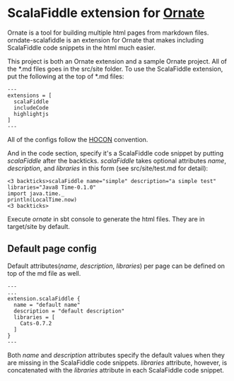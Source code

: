 # ScalaFiddle extension for [Ornate](https://github.com/szeiger/ornate)

Ornate is a tool for building multiple html pages from markdown files.
orndate-scalafiddle is an extension for Ornate that makes including ScalaFiddle code snippets in the html much easier.

This project is both an Ornate extension and a sample Ornate project.  All of the *.md files goes in the src/site folder.
To use the ScalaFiddle extension, put the following at the top of *.md files:
```
---
extensions = [
  scalaFiddle
  includeCode
  highlightjs
]
---
```
All of the configs follow the [HOCON](https://github.com/typesafehub/config/blob/master/HOCON.md) convention.

And in the code section, specify it's a ScalaFiddle code snippet by putting *scalaFiddle* after the backticks.
*scalaFiddle* takes optional attributes *name*, *description*, and *libraries* in this form (see src/site/test.md for detail):
```
<3 backticks>scalaFiddle name="simple" description="a simple test" libraries="Java8 Time-0.1.0"
import java.time._
println(LocalTime.now)
<3 backticks>
```
Execute *ornate* in sbt console to generate the html files.  They are in target/site by default.

## Default page config
Default attributes(*name*, *description*, *libraries*) per page can be defined on top of the md file as well.
```
---
...
extension.scalaFiddle {
  name = "default name"
  description = "default description"
  libraries = [
    Cats-0.7.2
  ]
}
---
```
Both *name* and *description* attributes specify the default values when they are missing in the ScalaFiddle code snippets.
*libraries* attribute, however, is concatenated with the *libraries* attribute in each ScalaFiddle code snippet.